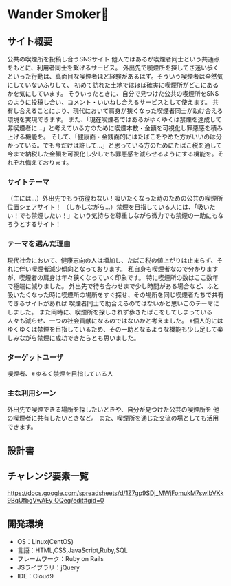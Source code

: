 # Wander Smoker🚬

## サイト概要
公共の喫煙所を投稿し合うSNSサイト
他人ではあるが喫煙者同士という共通点をもとに、利用者同士を繋げるサービス。
外出先で喫煙所を探してさ迷い歩くといった行動は、真面目な喫煙者ほど経験があるはず。そういう喫煙者は全然気にしていないふりして、
初めて訪れた土地ではほぼ確実に喫煙所がどこにあるかを気にしています。
そういったときに、自分で見つけた公共の喫煙所をSNSのように投稿し合い、コメント・いいねし合えるサービスとして使えます。
共有し合えることにより、現代において肩身が狭くなった喫煙者同士が助け合える環境を実現できます。
また、「現在喫煙者ではあるがゆくゆくは禁煙を達成して非喫煙者に…」と考えている方のために喫煙本数・金額を可視化し罪悪感を積み上げる機能を。
そして、「健康面・金銭面的にはたばこをやめた方がいいのは分かっている。でも今だけは許して…」と思っている方のためにたばこ税を通して
今まで納税した金額を可視化し少しでも罪悪感を減らせるようにする機能を。それぞれ備えております。


### サイトテーマ
（主には…）外出先でもう彷徨わない！吸いたくなった時のための公共の喫煙所位置シェアサイト！
（しかしながら…）禁煙を目指している人には、「吸いたい！でも禁煙したい！」という気持ちを尊重しながら微力でも禁煙の一助にもなろうとするサイト！

### テーマを選んだ理由
現代社会において、健康志向の人は増加し、たばこ税の値上がりは止まらず、それに伴い喫煙者減少傾向となっております。
私自身も喫煙者なので分かりますが、喫煙者の肩身は年々狭くなっていく印象です。
特に喫煙所の数はここ数年で極端に減りました。
外出先で待ち合わせまで少し時間がある場合など、ふと吸いたくなった時に喫煙所の場所をすぐ探せ、その場所を同じ喫煙者たちで共有できるサイトがあれば
喫煙者同士で助合えるのではないかと思いこのテーマにしました。
また同時に、喫煙所を探しきれず歩きたばこをしてしまっている人々も減らせ、一つの社会貢献になるのではないかと考えました。
※個人的にはゆくゆくは禁煙を目指しているため、その一助となるような機能も少し足して楽しみながら禁煙に成功できたらとも思いました。

### ターゲットユーザ
喫煙者、※ゆるく禁煙を目指している人

### 主な利用シーン
外出先で喫煙できる場所を探したいときや、自分が見つけた公共の喫煙所を
他の喫煙者に共有したいときなど。
また、喫煙所を通じた交流の場としても活用できます。

## 設計書


## チャレンジ要素一覧
https://docs.google.com/spreadsheets/d/1Z7gp9SDj_MWjFomukM7swIbVKk9BqUfbgVwAEy_OQeg/edit#gid=0

## 開発環境
- OS：Linux(CentOS)
- 言語：HTML,CSS,JavaScript,Ruby,SQL
- フレームワーク：Ruby on Rails
- JSライブラリ：jQuery
- IDE：Cloud9
